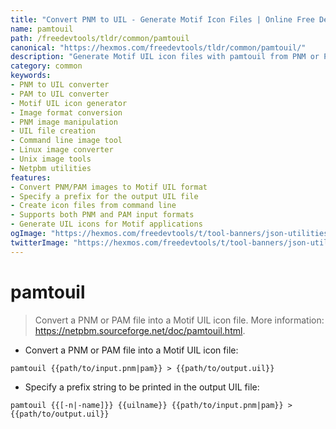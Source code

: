 ```yaml
---
title: "Convert PNM to UIL - Generate Motif Icon Files | Online Free DevTools by Hexmos"
name: pamtouil
path: /freedevtools/tldr/common/pamtouil
canonical: "https://hexmos.com/freedevtools/tldr/common/pamtouil/"
description: "Generate Motif UIL icon files with pamtouil from PNM or PAM images. A command line image converter for developers. Free online tool, no registration required."
category: common
keywords:
- PNM to UIL converter
- PAM to UIL converter
- Motif UIL icon generator
- Image format conversion
- PNM image manipulation
- UIL file creation
- Command line image tool
- Linux image converter
- Unix image tools
- Netpbm utilities
features:
- Convert PNM/PAM images to Motif UIL format
- Specify a prefix for the output UIL file
- Create icon files from command line
- Supports both PNM and PAM input formats
- Generate UIL icons for Motif applications
ogImage: "https://hexmos.com/freedevtools/t/tool-banners/json-utilities-banner.png"
twitterImage: "https://hexmos.com/freedevtools/t/tool-banners/json-utilities-banner.png"
---
```


# pamtouil

> Convert a PNM or PAM file into a Motif UIL icon file.
> More information: <https://netpbm.sourceforge.net/doc/pamtouil.html>.

- Convert a PNM or PAM file into a Motif UIL icon file:

`pamtouil {{path/to/input.pnm|pam}} > {{path/to/output.uil}}`

- Specify a prefix string to be printed in the output UIL file:

`pamtouil {{[-n|-name]}} {{uilname}} {{path/to/input.pnm|pam}} > {{path/to/output.uil}}`
